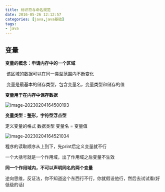 ```yaml
---
title: 标识符与命名规范
date: 2016-05-26 12:12:57
categories: [java,java基础]
tags:
- java
---
```




## 变量

**变量的概念：申请内存中的一个区域**

​           该区域的数据可以在同一类型范围内不断变化

​           变量是最基本的储存类型，包含变量名，变量类型和储存的值

**变量用于在内存中保存数据**  

![image-20230204164500193](https://markdown-langxecho-save.oss-cn-hangzhou.aliyuncs.com/img/202302041645262.png)

**变量类型：整形，字符型浮点型**

定义变量的格式 数据类型 变量名 = 变量值

![image-20230204164521034](https://markdown-langxecho-save.oss-cn-hangzhou.aliyuncs.com/img/202302041645091.png)

程序的读取顺序从上到下，先print后定义变量就不行

一个大括号就是一个作用域，出了作用域之后变量不生效

**同一个作用域内，不可以声明同名的两个变量**

逆向思维，反证法，你不知道这个东西行不行，你就假设他行，然后去试试看(好低级的话)

